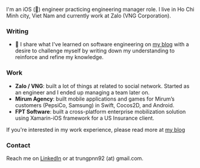 I'm an iOS () engineer practicing engineering manager role. I live in Ho Chi Minh city, Viet Nam and currently work at Zalo (VNG Corporation).

### Writing
- 💬 I share what I've learned on software engineering on [my blog](https://trungp.dev/) with a desire to challenge myself by writing down my understanding to reinforce and refine my knowledge.

### Work
- **Zalo / VNG**: built a lot of things at related to social network. Started as an engineer and I ended up managing a team later on.
- **Mirum Agency**: built mobile applications and games for Mirum’s customers (PepsiCo, Samsung) in Swift, Cocos2D, and Android.
- **FPT Software**: built a cross-platform enterprise mobilization solution using Xamarin-iOS framework for a US Insurance client.

If you're interested in my work experience, please read more at [my blog](https://trungp.dev/experience/)

### Contact

Reach me on [LinkedIn](https://www.linkedin.com/in/trungpnn/) or at trungpnn92 (at) gmail.com.

<!--
**eldesperado/eldesperado** is a ✨ _special_ ✨ repository because its `README.md` (this file) appears on your GitHub profile.
-->

